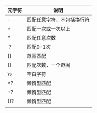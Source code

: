 | 元字符 | 说明                       |
| ------ | -------------------------- |
| .      | 匹配任意字符，不包括换行符 |
| +      | 匹配一次或一次以上         |
| *      | 匹配任意次数               |
| ？     | 匹配0-1次                  |
| []     | 范围匹配                   |
| {}     | 匹配次数，一个范围         |
| \s     | 空白字符                   |
| *?     | 懒惰型匹配                 |
| +?     | 懒惰型匹配                 |
| {}?    | 懒惰型匹配                 |
|        |                            |

